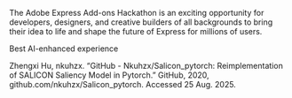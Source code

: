 The Adobe Express Add-ons Hackathon is an exciting opportunity for developers, designers, and creative builders of all backgrounds to bring their idea to life and shape the future of Express for millions of users.



Best AI-enhanced experience




Zhengxi Hu, nkuhzx. “GitHub - Nkuhzx/Salicon_pytorch: Reimplementation of SALICON Saliency Model in Pytorch.” GitHub, 2020, github.com/nkuhzx/Salicon_pytorch. Accessed 25 Aug. 2025.
